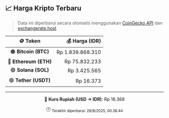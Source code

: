 

<!-- HARGA_KRIPTO -->
## 📈 Harga Kripto Terbaru

> Data ini diperbarui secara otomatis menggunakan [CoinGecko API](https://www.coingecko.com/) dan [exchangerate.host](https://exchangerate.host/)

<div align="center">

| 🪙 Token | 💰 Harga (IDR) |
|:------:|---------------:|
| 🟠 **Bitcoin (BTC)**   | Rp 1.839.868.310 |
| 🔵 **Ethereum (ETH)**  | Rp 75.832.233 |
| 🟣 **Solana (SOL)**    | Rp 3.425.565 |
| 🟢 **Tether (USDT)**   | Rp 16.373 |

---

💱 **Kurs Rupiah (USD → IDR)**: Rp 16.368

🕒 <sub>Terakhir diperbarui: 28/8/2025, 00.38.44</sub>

</div>
<!-- /HARGA_KRIPTO -->